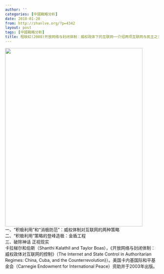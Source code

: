 ```yaml
---
author: ''
categories: [中國戰略分析]
date: 2018-01-20
from: http://zhanlve.org/?p=4342
layout: post
tags: [中國戰略分析]
title: 程映虹(2008)开放网络与封闭体制：威权政体下的互联网──介绍两项互联网与民主之关系的研究
---
```


<div id="entry">
<div class="at-above-post addthis_tool" data-url="http://zhanlve.org/?p=4342">
</div>
<div class="article-title">
</div>
<div class="article-author-attributes">
<img alt="" class="aligncenter size-full wp-image-4343" height="584" sizes="(max-width: 450px) 100vw, 450px" src="http://zhanlve.org/wp-content/uploads/2018/02/程映虹.jpg" srcset="http://zhanlve.org/wp-content/uploads/2018/02/程映虹.jpg 450w, http://zhanlve.org/wp-content/uploads/2018/02/程映虹-231x300.jpg 231w" width="450"/>
</div>
<div class="article-ack">
  一、“积极利用”和“消极防范”：威权体制对互联网的两种策略
  <br/>
  二、“积极利用”策略的登峰造极：金盾工程
  <br/>
  三、破除神话 正视现实
 </div>
<div class="article-content">
  卡拉梯尔和伯斯（Shanthi Kalathil and Taylor Boas），《开放网络与封闭体制：威权政体对互联网的控制》（The Internet and State Control in Authoritarian Regimes: China, Cuba, and the Counterrevolution}）。美国卡内基国际和平基金会（Carnegie Endowment for International Peace）资助并于2003年出版。
 </div>
</div>
